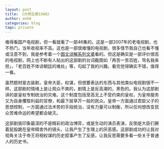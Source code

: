 ```yaml
---
layout: post
title: 《大明王朝1566》
author: enh6
categories: blog
tags: private
---
```


难得看国产电视剧，但一看就看了一部46集的。这是一部2007年的老电视剧，也不热门，当年收视率不高。这也是一部很难懂的电视剧，很多情节我自己也看不懂或注意不到，我是参考着一个[图文详解系列文章](https://www.zhihu.com/column/c_119120829)看的。但这是确实是一部评价很高的电视剧，网上也不断有人贴出的这部剧的台词截图如「再苦一苦百姓，骂名我来担」，「老百姓不体谅朝廷的难处」等，勾起了我的兴趣。看完觉得确实不错，值得一看。

虽然题材是古装剧，皇帝大臣，权谋，但想要表达的东西与其他类似电视剧很不一样。这部剧的情绪上是让观众不爽的，剧情上是反高潮的，黑色的。我认为这部剧讲的是皇权专制统治的灾难。这个制度包括至高无上不受约束的皇权，为皇帝服务又为自身攫取利益的官僚，和最下层草芥一般的民众。皇帝一方面通过君臣父子的思想控制，一方面通过法术势的手段统治，没有力量可以制衡，所以任何想改变民众苦难命运的希望都会破灭。

这部剧我印象最深的不是精彩的政治博弈，或是生动的演员表演，反倒是大臣们撅着屁股跪在皇帝精舍外的镜头，让我产生了生理上的厌恶感。这部剧成功的让我对视角关注于帝王将相权谋的历史叙事产生了反感，让我反思需要多看一些关于普通人的历史书。
